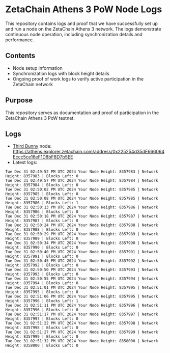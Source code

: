 # ZetaChain Athens 3 PoW Node Logs
This repository contains logs and proof that we have successfully set up and run a node on the ZetaChain Athens 3 network. The logs demonstrate continuous node operation, including synchronization details and performance.

## Contents
- Node setup information
- Synchronization logs with block height details
- Ongoing proof of work logs to verify active participation in the ZetaChain network

## Purpose
This repository serves as documentation and proof of participation in the ZetaChain Athens 3 PoW testnet.

## Logs

- [Third Bunny](https://thirdbunny.xyz/) node: https://athens.explorer.zetachain.com/address/0x225254d35dE666064Eccc5ce16eF1D8bF8D7b5EE
- Latest logs:
```
Tue Dec 31 02:49:52 PM UTC 2024 Your Node Height: 8357983 | Network Height: 8357983 | Blocks Left: 0
Tue Dec 31 02:49:57 PM UTC 2024 Your Node Height: 8357984 | Network Height: 8357984 | Blocks Left: 0
Tue Dec 31 02:50:02 PM UTC 2024 Your Node Height: 8357985 | Network Height: 8357985 | Blocks Left: 0
Tue Dec 31 02:50:08 PM UTC 2024 Your Node Height: 8357985 | Network Height: 8357986 | Blocks Left: 1
Tue Dec 31 02:50:13 PM UTC 2024 Your Node Height: 8357986 | Network Height: 8357986 | Blocks Left: 0
Tue Dec 31 02:50:18 PM UTC 2024 Your Node Height: 8357987 | Network Height: 8357987 | Blocks Left: 0
Tue Dec 31 02:50:24 PM UTC 2024 Your Node Height: 8357988 | Network Height: 8357988 | Blocks Left: 0
Tue Dec 31 02:50:29 PM UTC 2024 Your Node Height: 8357989 | Network Height: 8357989 | Blocks Left: 0
Tue Dec 31 02:50:34 PM UTC 2024 Your Node Height: 8357990 | Network Height: 8357990 | Blocks Left: 0
Tue Dec 31 02:50:40 PM UTC 2024 Your Node Height: 8357991 | Network Height: 8357991 | Blocks Left: 0
Tue Dec 31 02:50:45 PM UTC 2024 Your Node Height: 8357992 | Network Height: 8357992 | Blocks Left: 0
Tue Dec 31 02:50:50 PM UTC 2024 Your Node Height: 8357993 | Network Height: 8357993 | Blocks Left: 0
Tue Dec 31 02:50:55 PM UTC 2024 Your Node Height: 8357994 | Network Height: 8357994 | Blocks Left: 0
Tue Dec 31 02:51:01 PM UTC 2024 Your Node Height: 8357995 | Network Height: 8357995 | Blocks Left: 0
Tue Dec 31 02:51:06 PM UTC 2024 Your Node Height: 8357995 | Network Height: 8357996 | Blocks Left: 1
Tue Dec 31 02:51:11 PM UTC 2024 Your Node Height: 8357996 | Network Height: 8357996 | Blocks Left: 0
Tue Dec 31 02:51:17 PM UTC 2024 Your Node Height: 8357997 | Network Height: 8357997 | Blocks Left: 0
Tue Dec 31 02:51:22 PM UTC 2024 Your Node Height: 8357998 | Network Height: 8357998 | Blocks Left: 0
Tue Dec 31 02:51:27 PM UTC 2024 Your Node Height: 8357999 | Network Height: 8357999 | Blocks Left: 0
Tue Dec 31 02:51:32 PM UTC 2024 Your Node Height: 8358000 | Network Height: 8358000 | Blocks Left: 0
```

